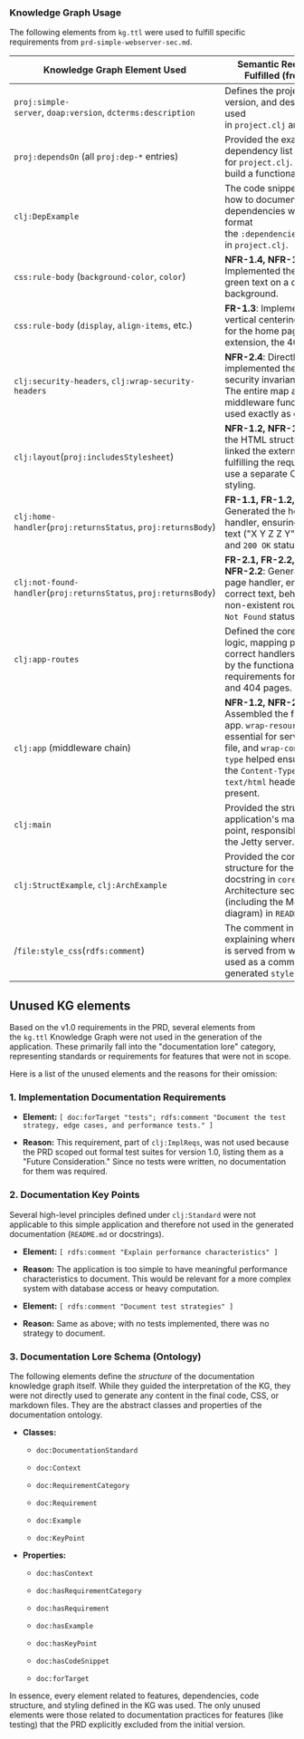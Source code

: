 
### Knowledge Graph Usage

The following elements from `kg.ttl` were used to fulfill specific requirements from `prd-simple-webserver-sec.md`.

| Knowledge Graph Element Used                                      | Semantic Requirement Fulfilled (from PRD)                                                                                                                                                           |
| ----------------------------------------------------------------- | --------------------------------------------------------------------------------------------------------------------------------------------------------------------------------------------------- |
| `proj:simple-server`, `doap:version`, `dcterms:description`       | Defines the project name, version, and description used in `project.clj` and `README.md`.                                                                                                           |
| `proj:dependsOn` (all `proj:dep-*` entries)                       | Provided the exact dependency list and versions for `project.clj`. Required to build a functional web server.                                                                                       |
| `clj:DepExample`                                                  | The code snippet showing how to document dependencies was used to format the `:dependencies` section in `project.clj`.                                                                              |
| `css:rule-body` (`background-color`, `color`)                     | **NFR-1.4, NFR-1.5**: Implemented the required green text on a dark gray background.                                                                                                                |
| `css:rule-body` (`display`, `align-items`, etc.)                  | **FR-1.3**: Implemented the vertical centering of content for the home page (and by extension, the 404 page).                                                                                       |
| `clj:security-headers`, `clj:wrap-security-headers`               | **NFR-2.4**: Directly implemented the required security invariant headers. The entire map and middleware function were used exactly as defined.                                                     |
| `clj:layout`(`proj:includesStylesheet`)                           | **NFR-1.2, NFR-1.1**: Defined the HTML structure and linked the external CSS file, fulfilling the requirement to use a separate CSS file for all styling.                                           |
| `clj:home-handler`(`proj:returnsStatus`, `proj:returnsBody`)      | **FR-1.1, FR-1.2, NFR-2.1**: Generated the home page handler, ensuring the correct text ("X Y Z Z Y"), path (`/`), and `200 OK` status code.                                                        |
| `clj:not-found-handler`(`proj:returnsStatus`, `proj:returnsBody`) | **FR-2.1, FR-2.2, FR-2.3, NFR-2.2**: Generated the 404 page handler, ensuring the correct text, behavior for non-existent routes, and `404 Not Found` status.                                       |
| `clj:app-routes`                                                  | Defined the core routing logic, mapping paths to the correct handlers as required by the functional requirements for the home and 404 pages.                                                        |
| `clj:app` (middleware chain)                                      | **NFR-1.2, NFR-2.3**: Assembled the final Ring app. `wrap-resource` was essential for serving the CSS file, and `wrap-content-type` helped ensure the `Content-Type: text/html` header was present. |
| `clj:main`                                                        | Provided the structure for the application's main entry point, responsible for starting the Jetty server.                                                                                           |
| `clj:StructExample`, `clj:ArchExample`                            | Provided the content and structure for the namespace docstring in `core.clj` and the Architecture section (including the Mermaid diagram) in `README.md`.                                           |
| /`file:style_css`(`rdfs:comment`)                                 | The comment in the KG explaining where the CSS file is served from was directly used as a comment in the generated `style.`                                                                         |


## Unused KG elements
Based on the v1.0 requirements in the PRD, several elements from the `kg.ttl` Knowledge Graph were not used in the generation of the application. These primarily fall into the "documentation lore" category, representing standards or requirements for features that were not in scope.

Here is a list of the unused elements and the reasons for their omission:

### 1. Implementation Documentation Requirements

- **Element:** `[ doc:forTarget "tests"; rdfs:comment "Document the test strategy, edge cases, and performance tests." ]`
    
- **Reason:** This requirement, part of `clj:ImplReqs`, was not used because the PRD scoped out formal test suites for version 1.0, listing them as a "Future Consideration." Since no tests were written, no documentation for them was required.
    

### 2. Documentation Key Points

Several high-level principles defined under `clj:Standard` were not applicable to this simple application and therefore not used in the generated documentation (`README.md` or docstrings).

- **Element:** `[ rdfs:comment "Explain performance characteristics" ]`
    
- **Reason:** The application is too simple to have meaningful performance characteristics to document. This would be relevant for a more complex system with database access or heavy computation.
    
- **Element:** `[ rdfs:comment "Document test strategies" ]`
    
- **Reason:** Same as above; with no tests implemented, there was no strategy to document.
    

### 3. Documentation Lore Schema (Ontology)

The following elements define the _structure_ of the documentation knowledge graph itself. While they guided the interpretation of the KG, they were not directly used to generate any content in the final code, CSS, or markdown files. They are the abstract classes and properties of the documentation ontology.

- **Classes:**
    
    - `doc:DocumentationStandard`
        
    - `doc:Context`
        
    - `doc:RequirementCategory`
        
    - `doc:Requirement`
        
    - `doc:Example`
        
    - `doc:KeyPoint`
        
- **Properties:**
    
    - `doc:hasContext`
        
    - `doc:hasRequirementCategory`
        
    - `doc:hasRequirement`
        
    - `doc:hasExample`
        
    - `doc:hasKeyPoint`
        
    - `doc:hasCodeSnippet`
        
    - `doc:forTarget`
        

In essence, every element related to features, dependencies, code structure, and styling defined in the KG was used. The only unused elements were those related to documentation practices for features (like testing) that the PRD explicitly excluded from the initial version.